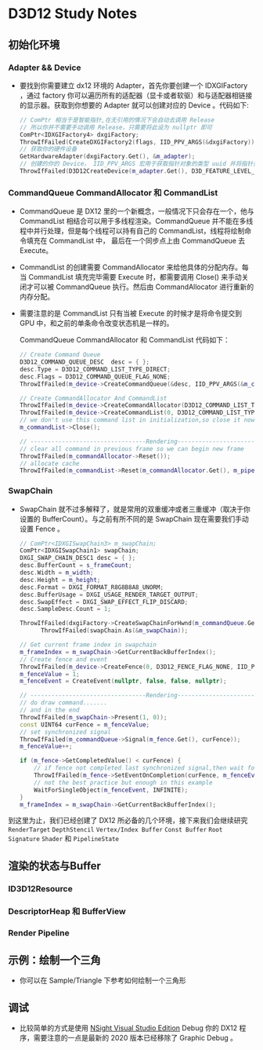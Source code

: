 # D3D12 Study Notes

## 初始化环境

### Adapter && Device

* 要找到你需要建立 dx12 环境的 Adapter，首先你要创建一个 IDXGIFactory ，通过 factory 你可以遍历所有的适配器（显卡或者软驱）和与适配器相链接的显示器。获取到你想要的 Adapter 就可以创建对应的 Device 。代码如下:

  ```cpp
  // ComPtr 相当于是智能指针,在无引用的情况下会自动去调用 Release
  // 所以你并不需要手动调用 Release，只需要将此设为 nullptr 即可
  ComPtr<IDXGIFactory4> dxgiFactory;
  ThrowIfFailed(CreateDXGIFactory2(flags, IID_PPV_ARGS(&dxgiFactory)));
  // 获取你的硬件设备
  GetHardwareAdapter(dxgiFactory.Get(), &m_adapter);
  // 创建的你的 Device， IID_PPV_ARGS 宏用于获取指针对象的类型 uuid 并将指针重解释为 void**
  ThrowIfFailed(D3D12CreateDevice(m_adapter.Get(), D3D_FEATURE_LEVEL_11_0, IID_PPV_ARGS(&m_device)));
  ```

### CommandQueue CommandAllocator 和 CommandList

* CommandQueue 是 DX12 里的一个新概念，一般情况下只会存在一个，他与 CommandList 相结合可以用于多线程渲染。CommandQueue 并不能在多线程中并行处理，但是每个线程可以持有自己的 CommandList，线程将绘制命令填充在 CommandList 中， 最后在一个同步点上由 CommandQueue 去 Execute。
* CommandList 的创建需要 CommandAllocator 来给他具体的分配内存。每当 CommandList 填充完毕需要 Execute 时，都需要调用 Close() 来手动关闭才可以被 CommandQueue 执行。然后由 CommandAllocator 进行重新的内存分配。
* 需要注意的是 CommandList 只有当被 Execute 的时候才是将命令提交到 GPU 中，和之前的单条命令改变状态机是一样的。

  CommandQueue CommandAllocator 和 CommandList 代码如下：

  ```cpp
  // Create Command Queue
  D3D12_COMMAND_QUEUE_DESC  desc = { };
  desc.Type = D3D12_COMMAND_LIST_TYPE_DIRECT;
  desc.Flags = D3D12_COMMAND_QUEUE_FLAG_NONE;
  ThrowIfFailed(m_device->CreateCommandQueue(&desc, IID_PPV_ARGS(&m_commandQueue)));

  // Create CommandAllocator And CommandList
  ThrowIfFailed(m_device->CreateCommandAllocator(D3D12_COMMAND_LIST_TYPE_DIRECT, IID_PPV_ARGS(&m_commandAllocator)));
  ThrowIfFailed(m_device->CreateCommandList(0, D3D12_COMMAND_LIST_TYPE_DIRECT, m_commandAllocator.Get(), nullptr, IID_PPV_ARGS(&m_commandList)));
  // we don't use this command list in initialization,so close it now
  m_commandList->Close();

  // ---------------------------------Rendering--------------------------------------//
  // clear all command in previous frame so we can begin new frame
  ThrowIfFailed(m_commandAllocator->Reset());
  // allocate cache
  ThrowIfFailed(m_commandList->Reset(m_commandAllocator.Get(), m_pipelineState.Get()));
  ```

### SwapChain

* SwapChain 就不过多解释了，就是常用的双重缓冲或者三重缓冲（取决于你设置的 BufferCount）。与之前有所不同的是 SwapChain 现在需要我们手动设置 Fence 。

  ```cpp
  // ComPtr<IDXGISwapChain3> m_swapChain;
  ComPtr<IDXGISwapChain1> swapChain;
  DXGI_SWAP_CHAIN_DESC1 desc = { };
  desc.BufferCount = s_frameCount;
  desc.Width = m_width;
  desc.Height = m_height;
  desc.Format = DXGI_FORMAT_R8G8B8A8_UNORM;
  desc.BufferUsage = DXGI_USAGE_RENDER_TARGET_OUTPUT;
  desc.SwapEffect = DXGI_SWAP_EFFECT_FLIP_DISCARD;
  desc.SampleDesc.Count = 1;

  ThrowIfFailed(dxgiFactory->CreateSwapChainForHwnd(m_commandQueue.Get(), Win32Application::GetHwnd(), &desc, nullptr, nullptr, &swapChain));
        ThrowIfFailed(swapChain.As(&m_swapChain));

  // Get current frame index in swapchain
  m_frameIndex = m_swapChain->GetCurrentBackBufferIndex();
  // Create fence and event
  ThrowIfFailed(m_device->CreateFence(0, D3D12_FENCE_FLAG_NONE, IID_PPV_ARGS(&m_fence)));
  m_fenceValue = 1;
  m_fenceEvent = CreateEvent(nullptr, false, false, nullptr);

  // ---------------------------------Rendering--------------------------------------//
  // do draw command.......
  // and in the end
  ThrowIfFailed(m_swapChain->Present(1, 0));
  const UINT64 curFence = m_fenceValue;
  // set synchronized signal
  ThrowIfFailed(m_commandQueue->Signal(m_fence.Get(), curFence));
  m_fenceValue++;

  if (m_fence->GetCompletedValue() < curFence) {
      // if fence not completed last synchronized signal,then wait for completion
      ThrowIfFailed(m_fence->SetEventOnCompletion(curFence, m_fenceEvent));
      // not the best practice but enough in this example
      WaitForSingleObject(m_fenceEvent, INFINITE);
  }
  m_frameIndex = m_swapChain->GetCurrentBackBufferIndex();
  ```

到这里为止，我们已经创建了 DX12 所必备的几个环境，接下来我们会继续研究 `RenderTarget` `DepthStencil` `Vertex/Index Buffer` `Const Buffer` `Root Signature` `Shader` 和 `PipelineState`

## 渲染的状态与Buffer

### ID3D12Resource

### DescriptorHeap 和 BufferView

### Render Pipeline

## 示例：绘制一个三角

* 你可以在 Sample/Triangle 下参考如何绘制一个三角形

## 调试

* 比较简单的方式是使用 [NSight Visual Studio Edition](https://developer.nvidia.com/nsight-visual-studio-edition-2019_4) Debug 你的 DX12 程序，需要注意的一点是最新的 2020 版本已经移除了 Graphic Debug 。
